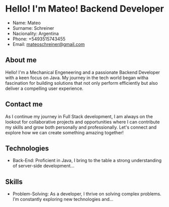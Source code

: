 # Hello! I'm Mateo! Backend Developer

* Name: Mateo
* Surname: Schreiner
* Nacionality: Argentina
* Phone: +5493515743455
* Email: mateoschreiner@gmail.com

## About me
Hello! I'm a Mechanical Engeneering and a passionate Backend Developer with a keen focus on Java. My journey in the tech world began witha  fascination for building solutions that not only perform efficiently but also deliver a compelling user experience.

## Contact me
As I continue my journey in Full Stack development, I am always on the lookout for collaborative projects and opportunities where I can contribute my skills and grow both personally and professionally. Let's connect and explore how we can create something amazing together!

## Technologies
- Back-End: Proficient in Java, I bring to the table a strong understanding of server-side development...

## Skills
- Problem-Solving: As a developer, I thrive on solving complex problems. I’m constantly exploring new technologies and...
